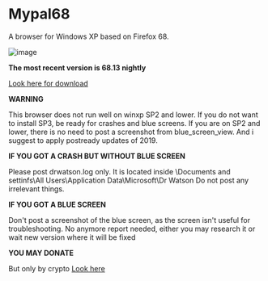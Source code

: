 # Mypal68

A browser for Windows XP based on Firefox 68.

![image](https://user-images.githubusercontent.com/19492771/152347482-f51058cd-2967-4bc5-80fd-5d269c328774.png)

**The most recent version is 68.13 nightly**

[Look here for download](https://github.com/Feodor2/Mypal68/issues/160)

**WARNING**

This browser does not run well on winxp SP2 and lower. If you do not want to install SP3, be ready for crashes and blue screens.
If you are on SP2 and lower, there is no need to post a screenshot from blue_screen_view. And i suggest to apply postready updates of 2019.


**IF YOU GOT A CRASH BUT WITHOUT BLUE SCREEN**

Please post drwatson.log only. It is located inside \Documents and settinfs\All Users\Application Data\Microsoft\Dr Watson
Do not post any irrelevant things.

**IF YOU GOT A BLUE SCREEN**

Don't post a screenshot of the blue screen, as the screen isn't useful for troubleshooting.
No anymore report needed, either you may research it or wait new version where it will be fixed

**YOU MAY DONATE**

But only by crypto [Look here](https://github.com/Feodor2/Mypal68/issues/84)
